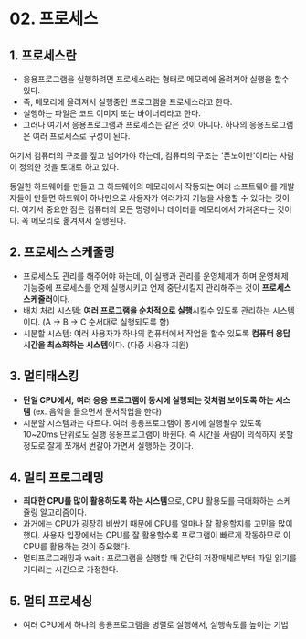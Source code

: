 # 02. 프로세스



## 1. 프로세스란

- 응용프로그램을 실행하려면 프로세스라는 형태로 메모리에 올려져야 실행을 할수 있다.
- 즉, 메모리에 올려져서 실행중인 프로그램을 프로세스라고 한다.
- 실행하는 파일은 코드 이미지 또는 바이너리라고 한다.
- 그러나 여기서 응용프로그램과 프로세스는 같은 것이 아니다. 하나의 응용프로그램은 여러 프로세스로 구성이 된다.

여기서 컴퓨터의 구조를 짚고 넘어가야 하는데, 컴퓨터의 구조는 '폰노이만'이라는 사람이 정의한 것을 토대로 하고 있다.

동일한 하드웨어를 만들고 그 하드웨어의 메모리에서 작동되는 여러 소프트웨어를 개발자들이 만들면 하드웨어 하나만으로 사용자가 여러가지 기능을 사용할 수 있다는 것이다. 여기서 중요한 점은 컴퓨터의 모든 명령이나 데이터를 메모리에서 가져온다는 것이다. 꼭 메모리로 옮겨져서 실행된다.



## 2. 프로세스 스케줄링

- 프로세스도 관리를 해주어야 하는데, 이 실행과 관리를 운영체제가 하며 운영체제 기능중에 프로세스를 언제 실행시키고 언제 중단시킬지 관리해주는 것이 **프로세스 스케줄러**이다.
- 배치 처리 시스템: **여러 프로그램을 순차적으로 실행**시킬수 있도록 관리하는 시스템이다. (A → B → C 순서대로 실행되도록 함)
- 시분할 시스템: 여러 사용자가 하나의 컴퓨터에서 작업을 할수 있도록 **컴퓨터 응답시간을 최소화하는 시스템**이다. (다중 사용자 지원)



## 3. 멀티태스킹

- **단일 CPU에서,** **여러 응용 프로그램이 동시에 실행되는 것처럼 보이도록 하는 시스템** (ex. 음악을 들으면서 문서작업을 한다)
- 시분할 시스템과는 다르다. 여러 응용프로그램이 동시에 실행될수 있도록 10~20ms 단위로도 실행 응용프로그램이 바뀐다. 즉 시간을 사람이 의식하지 못할 정도로 잘게 쪼개서 번갈아 가면서 실행하는 것이다.



## 4. 멀티 프로그래밍

- **최대한 CPU를 많이 활용하도록 하는 시스템**으로,  CPU 활용도를 극대화하는 스케쥴링 알고리즘이다.
- 과거에는 CPU가 굉장히 비쌌기 때문에 CPU를 얼마나 잘 활용할지를 고민을 많이 했다. 사용자 입장에서는 CPU를 잘 활용할수록 프로그램이 빠르게 작동하므로 이 CPU를 활용하는 것이 중요했다.
- 멀티프로그래밍과 wait : 프로그램을 실행할 때 간단히 저장매체로부터 파일 읽기를 기다리는 시간으로 가정한다.



## 5. 멀티 프로세싱

- 여러 CPU에서 하나의 응용프로그램을 병렬로 실행해서, 실행속도를 높이는 기법